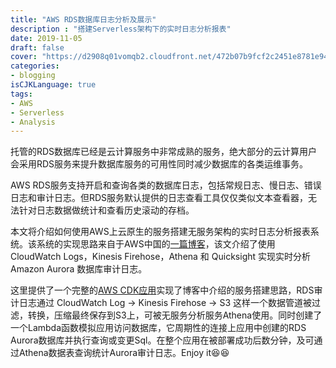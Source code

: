 ```yaml
---
title: "AWS RDS数据库日志分析及展示"
description : "搭建Serverless架构下的实时日志分析报表"
date: 2019-11-05
draft: false
cover: "https://d2908q01vomqb2.cloudfront.net/472b07b9fcf2c2451e8781e944bf5f77cd8457c8/2018/04/09/3-3.png"
categories:
- blogging
isCJKLanguage: true
tags:
- AWS
- Serverless
- Analysis
---
```

托管的RDS数据库已经是云计算服务中非常成熟的服务，绝大部分的云计算用户会采用RDS服务来提升数据库服务的可用性同时减少数据库的各类运维事务。

AWS RDS服务支持开启和查询各类的数据库日志，包括常规日志、慢日志、错误日志和审计日志。但RDS服务默认提供的日志查看工具仅仅类似文本查看器，无法针对日志数据做统计和查看历史滚动的存档。

<!--more-->

本文将介绍如何使用AWS上云原生的服务搭建无服务架构的实时日志分析报表系统。该系统的实现思路来自于AWS中国的[一篇博客][rds-log-athena-quicksight-analysis]，该文介绍了使用 CloudWatch Logs，Kinesis Firehose，Athena 和 Quicksight 实现实时分析 Amazon Aurora 数据库审计日志。

这里提供了一个完整的[AWS CDK应用][cdk-rds-audit-log]实现了博客中介绍的服务搭建思路，RDS审计日志通过 CloudWatch Log -> Kinesis Firehose -> S3 这样一个数据管道被过滤，转换，压缩最终保存到S3上，可被无服务分析服务Athena使用。同时创建了一个Lambda函数模拟应用访问数据库，它周期性的连接上应用中创建的RDS Aurora数据库并执行查询或变更Sql。在整个应用在被部署成功后数分钟，及可通过Athena数据表查询统计Aurora审计日志。Enjoy it:satisfied::satisfied:

[rds-log-athena-quicksight-analysis]: https://aws.amazon.com/cn/blogs/china/cloudwatch-logs-kinesis-firehose-athena-quicksight-amazon-aurora/
[cdk-rds-audit-log]: https://github.com/zxkane/cdk-collections/tree/master/rds-audit-log